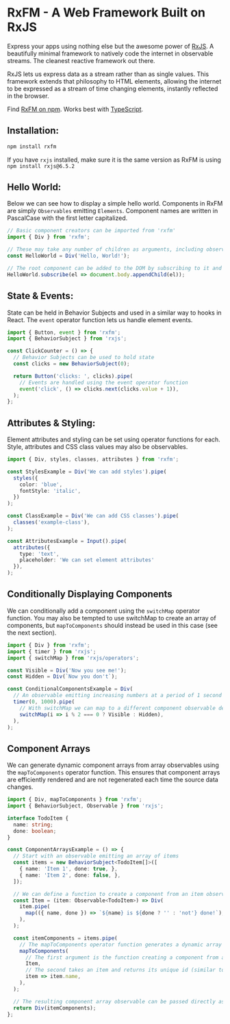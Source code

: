 # RxFM - A Web Framework Built on RxJS

Express your apps using nothing else but the awesome power of [RxJS](https://github.com/ReactiveX/rxjs). A beautifully minimal framework to natively code the internet in observable streams. The cleanest reactive framework out there.

RxJS lets us express data as a stream rather than as single values. This framework extends that philosophy to HTML elements, allowing the internet to be expressed as a stream of time changing elements, instantly reflected in the browser.

Find [RxFM on npm](https://www.npmjs.com/package/rxfm). Works best with [TypeScript](https://www.typescriptlang.org/).

## Installation:
```sh
npm install rxfm
```
If you have `rxjs` installed, make sure it is the same version as RxFM is using `npm install rxjs@6.5.2`

## Hello World:
Below we can see how to display a simple hello world. Components in RxFM are simply `Observables` emitting `Elements`. Component names are written in PascalCase with the first letter capitalized.
```typescript
// Basic component creators can be imported from 'rxfm'
import { Div } from 'rxfm';

// These may take any number of children as arguments, including observables and other components
const HelloWorld = Div('Hello, World!');

// The root component can be added to the DOM by subscribing to it and adding its element to the document
HelloWorld.subscribe(el => document.body.appendChild(el));
```

## State & Events:
State can be held in Behavior Subjects and used in a similar way to hooks in React. The `event` operator function lets us handle element events.
```typescript
import { Button, event } from 'rxfm';
import { BehaviorSubject } from 'rxjs';

const ClickCounter = () => {
  // Behavior Subjects can be used to hold state
  const clicks = new BehaviorSubject(0);

  return Button('clicks: ', clicks).pipe(
    // Events are handled using the event operator function
    event('click', () => clicks.next(clicks.value + 1)),
  );
};
```

## Attributes & Styling:
Element attributes and styling can be set using operator functions for each. Style, attributes and CSS class values may also be observables.
```typescript
import { Div, styles, classes, attributes } from 'rxfm';

const StylesExample = Div('We can add styles').pipe(
  styles({
    color: 'blue',
    fontStyle: 'italic',
  })
);

const ClassExample = Div('We can add CSS classes').pipe(
  classes('example-class'),
);

const AttributesExample = Input().pipe(
  attributes({
    type: 'text',
    placeholder: 'We can set element attributes'
  }),
);
```

## Conditionally Displaying Components
We can conditionally add a component using the `switchMap` operator function. You may also be tempted to use switchMap to create an array of components, but `mapToComponents` should instead be used in this case (see the next section).
```typescript
import { Div } from 'rxfm';
import { timer } from 'rxjs';
import { switchMap } from 'rxjs/operators';

const Visible = Div('Now you see me!');
const Hidden = Div(`Now you don't`);

const ConditionalComponentsExample = Div(
  // An observable emitting increasing numbers at a period of 1 second
  timer(0, 1000).pipe(
    // With switchMap we can map to a different component observable depending on a condition, or null to remove it completely
    switchMap(i => i % 2 === 0 ? Visible : Hidden),
  ),
);
```

## Component Arrays
We can generate dynamic component arrays from array observables using the `mapToComponents` operator function. This ensures that component arrays are efficiently rendered and are not regenerated each time the source data changes.
```typescript
import { Div, mapToComponents } from 'rxfm';
import { BehaviorSubject, Observable } from 'rxjs';

interface TodoItem {
  name: string;
  done: boolean;
}

const ComponentArraysExample = () => {
  // Start with an observable emitting an array of items
  const items = new BehaviorSubject<TodoItem[]>([
    { name: 'Item 1', done: true, },
    { name: 'Item 2', done: false, },
  ]);

  // We can define a function to create a component from an item observable
  const Item = (item: Observable<TodoItem>) => Div(
    item.pipe(
      map(({ name, done }) => `${name} is ${done ? '' : 'not'} done!`),
    ),
  );

  const itemComponents = items.pipe(
    // The mapToComponents operator function generates a dynamic array of components
    mapToComponents(
      // The first argument is the function creating a component from an item
      Item,
      // The second takes an item and returns its unique id (similar to the 'key' prop in React)
      item => item.name,
    ),
  );

  // The resulting component array observable can be passed directly as a component child
  return Div(itemComponents);
};
```
